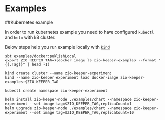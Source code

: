 # Examples


##Kubernetes example

In order to run kubernetes example you need to have configured `kubectl` and `helm` with k8 cluster. 

Below steps help you run example locally with [`kind`][Link-Kind]. 

```
sbt examples/docker:publishLocal
export ZIO_KEEPER_TAG=$(docker image ls zio-keeper-examples --format "{{.Tag}}" | head -1)

kind create cluster --name zio-keeper-experiment
kind --name zio-keeper-experiment load docker-image zio-keeper-examples:$ZIO_KEEPER_TAG

kubectl create namespace zio-keeper-experiment

helm install zio-keeper-node ./examples/chart --namespace zio-keeper-experiment --set image.tag=$ZIO_KEEPER_TAG,replicaCount=1
helm upgrade zio-keeper-node ./examples/chart --namespace zio-keeper-experiment --set image.tag=$ZIO_KEEPER_TAG,replicaCount=10
```


[Link-Kind]: https://kind.sigs.k8s.io 